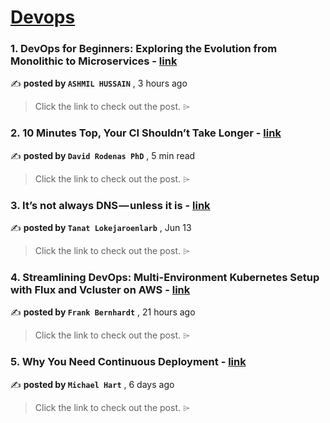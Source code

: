 
<h1><a href=https://medium.com/tag/devops/recommended target="_blank" rel="noopener noreferrer">Devops</a></h1>
<h3>1. DevOps for Beginners: Exploring the Evolution from Monolithic to Microservices - <a href=https://medium.com/@ashmilhussain/devops-for-beginners-exploring-the-evolution-from-monolithic-to-microservices-30a1bd7510d7?source=tag_recommended_feed---------0-84----------devops----------a8f60fca_9453_4842_bcfc_fe5250926f17------- target="_blank" rel="noopener noreferrer">link</a></h3>

✍️ **posted by `ASHMIL HUSSAIN`** <date> , 3 hours ago</date>

<blockquote>Click the link to check out the post. ⌲</blockquote>

<h3>2. 10 Minutes Top, Your CI Shouldn’t Take Longer - <a href=https://medium.com/@drpicox/10-minutes-top-your-ci-shouldnt-take-longer-723ec18bee7c?source=tag_recommended_feed---------1-107----------devops----------a8f60fca_9453_4842_bcfc_fe5250926f17------- target="_blank" rel="noopener noreferrer">link</a></h3>

✍️ **posted by `David Rodenas PhD`** <date> , 5 min read</date>

<blockquote>Click the link to check out the post. ⌲</blockquote>

<h3>3. It’s not always DNS — unless it is - <a href=https://medium.com/adevinta-tech-blog/its-not-always-dns-unless-it-is-16858df17d3f?source=tag_recommended_feed---------2-85----------devops----------a8f60fca_9453_4842_bcfc_fe5250926f17------- target="_blank" rel="noopener noreferrer">link</a></h3>

✍️ **posted by `Tanat Lokejaroenlarb`** <date> , Jun 13</date>

<blockquote>Click the link to check out the post. ⌲</blockquote>

<h3>4. Streamlining DevOps: Multi-Environment Kubernetes Setup with Flux and Vcluster on AWS - <a href=https://medium.com/@fra.bernhardt/streamlining-devops-multi-environment-kubernetes-setup-with-flux-and-vcluster-on-aws-6ee83457c08c?source=tag_recommended_feed---------3-84----------devops----------a8f60fca_9453_4842_bcfc_fe5250926f17------- target="_blank" rel="noopener noreferrer">link</a></h3>

✍️ **posted by `Frank Bernhardt`** <date> , 21 hours ago</date>

<blockquote>Click the link to check out the post. ⌲</blockquote>

<h3>5. Why You Need Continuous Deployment - <a href=https://medium.com/@hart-michael/why-you-need-continuous-deployment-93d7b5936523?source=tag_recommended_feed---------4-107----------devops----------a8f60fca_9453_4842_bcfc_fe5250926f17------- target="_blank" rel="noopener noreferrer">link</a></h3>

✍️ **posted by `Michael Hart`** <date> , 6 days ago</date>

<blockquote>Click the link to check out the post. ⌲</blockquote>

